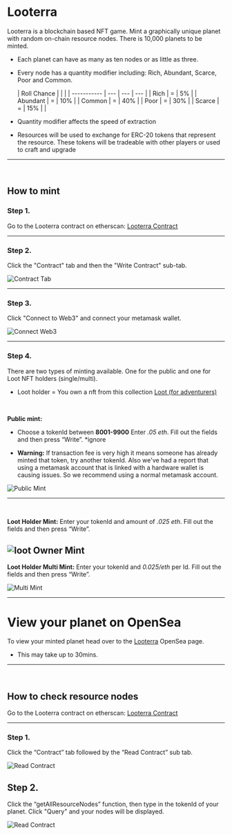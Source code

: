 # **Looterra**

Looterra is a blockchain based NFT game. Mint a graphically unique planet with random on-chain resource nodes. There is 10,000 planets to be minted.

- Each planet can have as many as ten nodes or as little as three.
- Every node has a quantity modifier including: Rich, Abundant, Scarce, Poor and Common.

  | Roll Chance |     |     |
  | ----------- | --- | --- | --- |
  | Rich        | =   | 5%  |
  | Abundant    | =   | 10% |
  | Common      | =   | 40% |
  | Poor        | =   | 30% |
  | Scarce      | =   | 15% |     |

* Quantity modifier affects the speed of extraction

* Resources will be used to exchange for ERC-20 tokens that represent the resource. These tokens will be tradeable with other players or used to craft and upgrade

---

<p>&nbsp;</p>

## **How to mint**

### **Step 1.**

Go to the Looterra contract on etherscan:
[Looterra Contract](https://etherscan.io/address/0xd41a65b75ba49df1fc5c7c42dbd1cb2d43530368)

---

### **Step 2.**

Click the "Contract" tab and then the "Write Contract" sub-tab.

![Contract Tab](https://github.com/Looterra/Tutorials/blob/main/img/ContractTabandSubContract.PNG?raw=true)

---

### **Step 3.**

Click "Connect to Web3" and connect your metamask wallet.

![Connect Web3](https://github.com/Looterra/Tutorials/blob/main/img/connectMetamask.PNG?raw=true)

---

### **Step 4.**

There are two types of minting available. One for the public and one for Loot NFT holders (single/multi).

- Loot holder = You own a nft from this collection [Loot (for adventurers)](https://opensea.io/collection/lootproject)

<p>&nbsp;</p>

**Public mint:**

- Choose a tokenId between **8001-9900** Enter _.05 eth_. Fill out the fields and then press “Write”. \*ignore

- **Warning:**
  If transaction fee is very high it means someone has already minted that token, try another tokenId. Also we've had a report that using a metamask account that is linked with a hardware wallet is causing issues. So we recommend using a normal metamask account.

![Public Mint](https://github.com/Looterra/Tutorials/blob/main/img/publicMint.PNG?raw=true)

---

<p>&nbsp;</p>

**Loot Holder Mint:**
Enter your tokenId and amount of _.025 eth_. Fill out the fields and then press “Write”.

## ![loot Owner Mint](https://github.com/Looterra/Tutorials/blob/main/img/lootOwnerMint.PNG?raw=true)

**Loot Holder Multi Mint:**
Enter your tokenId and _0.025/eth_ per Id.
Fill out the fields and then press “Write”.

![Multi Mint](https://github.com/Looterra/Tutorials/blob/main/img/lootOwnerMultiMint.PNG?raw=true)

---

# **View your planet on OpenSea**

To view your minted planet head over to the [Looterra](https://opensea.io/collection/lootproject) OpenSea page.

- This may take up to 30mins.

---

<p>&nbsp;</p>

## **How to check resource nodes**

Go to the Looterra contract on etherscan:
[Looterra Contract](https://etherscan.io/address/0xd41a65b75ba49df1fc5c7c42dbd1cb2d43530368)

---

### **Step 1.**

Click the “Contract” tab followed by the “Read Contract” sub tab.

![Read Contract](https://github.com/Looterra/Tutorial/blob/main/img/readContract.PNG?raw=true)

## **Step 2.**

Click the “getAllResourceNodes” function, then type in the tokenId of your planet. Click "Query" and your nodes will be displayed.

![Read Contract](https://github.com/Looterra/Tutorial/blob/main/img/ViewNodes.PNG?raw=true)
